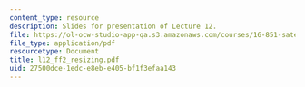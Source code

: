 ```yaml
---
content_type: resource
description: Slides for presentation of Lecture 12.
file: https://ol-ocw-studio-app-qa.s3.amazonaws.com/courses/16-851-satellite-engineering-fall-2003/27500dce1edce8ebe405bf1f3efaa143_l12_ff2_resizing.pdf
file_type: application/pdf
resourcetype: Document
title: l12_ff2_resizing.pdf
uid: 27500dce-1edc-e8eb-e405-bf1f3efaa143
---
```

